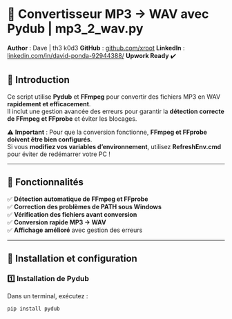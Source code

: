 # 🎵 Convertisseur MP3 → WAV avec Pydub | mp3_2_wav.py

**Author** : Dave | th3 k0d3
**GitHub** : [github.com/xroot](https://github.com/xroot)
**LinkedIn** : [linkedin.com/in/david-ponda-92944388/](https://linkedin.com/in/david-ponda-92944388/)
**Upwork Ready** ✔️  

## 🌟 Introduction
Ce script utilise **Pydub** et **FFmpeg** pour convertir des fichiers MP3 en WAV **rapidement et efficacement**.  
Il inclut une gestion avancée des erreurs pour garantir la **détection correcte de FFmpeg et FFprobe** et éviter les blocages.

⚠️ **Important** : Pour que la conversion fonctionne, **FFmpeg et FFprobe doivent être bien configurés**.  
Si vous **modifiez vos variables d’environnement**, utilisez **RefreshEnv.cmd** pour éviter de redémarrer votre PC !

---

## 🚀 Fonctionnalités
✅ **Détection automatique de FFmpeg et FFprobe**  
✅ **Correction des problèmes de PATH sous Windows**  
✅ **Vérification des fichiers avant conversion**  
✅ **Conversion rapide MP3 → WAV**  
✅ **Affichage amélioré** avec gestion des erreurs  

---

## 🔧 Installation et configuration

### 1️⃣ **Installation de Pydub**
Dans un terminal, exécutez :
```bash
pip install pydub
